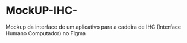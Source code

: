 # MockUP-IHC-
Mockup da interface de um aplicativo para a cadeira de IHC (Interface Humano Computador) no Figma
